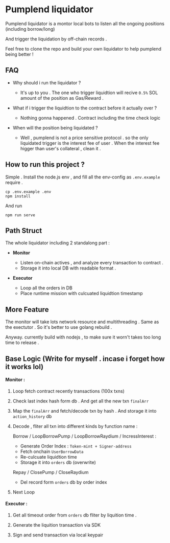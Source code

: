 # Pumplend liquidator

Pumplend liquidator is a montor local bots to listen all the ongoing positions (including borrow/long)

And trigger the liquidation by off-chain records .

Feel free to clone the repo and build your own liquidator to help pumplend being better ! 

## FAQ

- Why should i run the liquidator ? 
    - It's up to you . The one who trigger liquidtion will recive `0.5%` SOL amount of the position as Gas/Reward . 

- What if i trigger the liquidtion to the contract before it actually over ? 
    - Nothing gonna happened . Contract including the time check logic 

- When will the position being liquidated ?
    - Well , pumplend is not a price sensitive protocol . so the only liquidated trigger is the interest fee of user . When the interest fee higger than user's collateral , clean it .

## How to run this project  ?

Simple . Install the node.js env , and fill all the env-config as `.env.example` require . 

```
cp .env.example .env
npm install
```

And run 

```
npm run serve
```

## Path Struct

The whole liquidator including 2 standalong part : 

- **Monitor**
    - Listen on-chain actives , and analyze every transaction to contract . 
    - Storage it into local DB with readable format . 

- **Executor**
    - Loop all the orders in DB
    - Place runtime mission with culcuated liquidtion timestamp

## More Feature 

The monitor will take lots network resource and multithreading . Same as the exectutor . So it's better to use golang rebuild .

Anyway. currently build with nodejs , to make sure it worn't takes too long time to release .


## Base Logic (Write for myself . incase i forget how it works lol)

#### Monitor :

1. Loop fetch contract recently transactions (100x txns)

2. Check last index hash form db . And get all the new txn `finalArr`

3. Map the `finalArr` and fetch/decode txn by hash . And storage it into `action_history` db

4. Decode , fliter all txn into different kinds by function name :
    
    Borrow / LoopBorrowPump / LoopBorrowRaydium / IncressInterest : 
    - Generate Order Index : `Token-mint + Signer-address`
    - Fetch onchain `UserBorrowData`
    - Re-culcuate liquidtion time
    - Storage it into `orders` db (overwrite) 

    Repay / ClosePump / CloseRaydium
    - Del record form `orders` db by order index

5. Next Loop

#### Executor :

1. Get all timeout order from `orders` db fliter by liquition time .

2. Generate the liquition transaction via SDK

3. Sign and send transaction via local keypair
